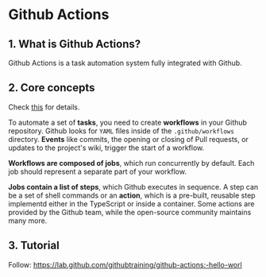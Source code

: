 # Github Actions

## 1. What is Github Actions?

Github Actions is a task automation system fully integrated with Github.

## 2. Core concepts

Check [this](https://docs.github.com/en/actions/getting-started-with-github-actions/core-concepts-for-github-actions) for details.

To automate a set of **tasks**, you need to create **workflows** in your Github repository. Github looks for `YAML` files inside of the `.github/workflows` directory. **Events** like commits, the opening or closing of Pull requests, or updates to the project's wiki, trigger the start of a workflow.

**Workflows are composed of jobs**, which run concurrently by default. Each job should represent a separate part of your workflow.

**Jobs contain a list of steps**, which Github executes in sequence. A step can be a set of shell commands or an **action**, which is a pre-built, reusable step implementd either in the TypeScript or inside a container. Some actions are provided by the Github team, while the open-source community maintains many more.

## 3. Tutorial

Follow: <https://lab.github.com/githubtraining/github-actions:-hello-worl>
